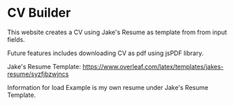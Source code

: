 # CV Builder

This website creates a CV using Jake's Resume as template from from input fields. 

Future features includes downloading CV as pdf using jsPDF library.

Jake's Resume Template: https://www.overleaf.com/latex/templates/jakes-resume/syzfjbzwjncs 

Information for load Example is my own resume under Jake's Resume Template.
